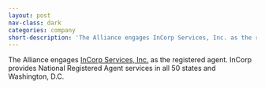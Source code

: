 ```yaml
---
layout: post
nav-class: dark
categories: company
short-description: 'The Alliance engages InCorp Services, Inc. as the registered agent. InCorp provides National Registered Agent services in all 50 states and Washington, D.C.'
---
```

The Alliance engages
<a href="https://www.incorp.com/">InCorp Services, Inc.</a>
as the registered agent. InCorp provides National Registered
Agent services in all 50 states and Washington, D.C.
